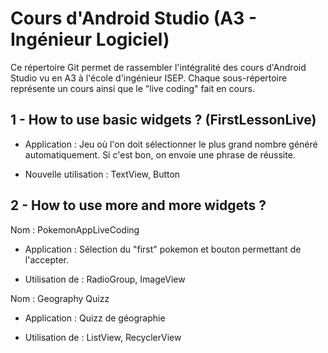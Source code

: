 # Cours d'Android Studio (A3 - Ingénieur Logiciel)

Ce répertoire Git permet de rassembler l'intégralité des cours d'Android Studio vu en A3 à l'école d'ingénieur ISEP.
Chaque sous-répertoire représente un cours ainsi que le "live coding" fait en cours.


## 1 -  How to use basic widgets ? (FirstLessonLive)
- Application : Jeu où l'on doit sélectionner le plus grand nombre généré automatiquement. Si c'est bon, on envoie une phrase de réussite.
* Nouvelle utilisation : TextView, Button

## 2 - How to use more and more widgets ?
Nom : PokemonAppLiveCoding
- Application : Sélection du "first" pokemon et bouton permettant de l'accepter.
* Utilisation de : RadioGroup, ImageView

Nom : Geography Quizz
- Application : Quizz de géographie
* Utilisation de : ListView, RecyclerView
 